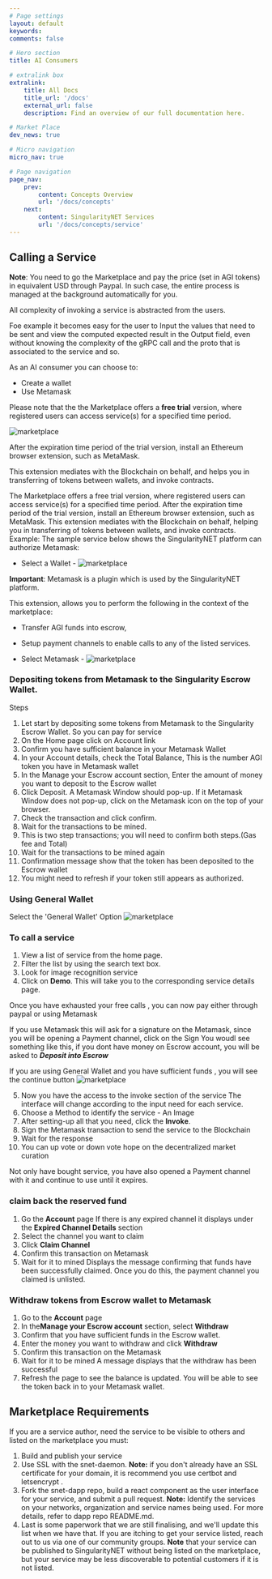 ```yaml
---
# Page settings
layout: default
keywords:
comments: false

# Hero section
title: AI Consumers

# extralink box
extralink:
    title: All Docs
    title_url: '/docs'
    external_url: false
    description: Find an overview of our full documentation here.

# Market Place
dev_news: true

# Micro navigation
micro_nav: true

# Page navigation
page_nav:
    prev:
        content: Concepts Overview
        url: '/docs/concepts'
    next:
        content: SingularityNET Services
        url: '/docs/concepts/service'
---
```


## Calling a Service

**Note**: You need to go the Marketplace and pay the price (set in AGI tokens) in equivalent USD through Paypal. In such case, the entire process is managed at the background automatically for you.

All complexity of invoking a service is abstracted from the users.

Foe example it becomes easy for the user to Input the values that need to be sent and view the computed expected result in the Output field, even without knowing the complexity of the gRPC call and the proto that is associated to the service and so.  

As an AI consumer you can choose to:
- Create a wallet
- Use Metamask

Please note that the the Marketplace offers a **free trial** version, where registered users can access service(s) for a specified time period. 

![marketplace](/assets/img/dapp/free_call_feature.png)

After the expiration time period of the trial version, install an Ethereum browser extension, such as MetaMask. 

This extension mediates with the Blockchain on behalf, and helps you in transferring of tokens between wallets, and invoke contracts.

The Marketplace offers a free trial version, where registered users can access service(s) for a specified time period. After the expiration time period of the trial version, install an Ethereum browser extension, such as MetaMask. This extension mediates with the Blockchain on behalf, helping you in transferring of tokens between wallets, and invoke contracts.
Example: The sample service below shows the SingularityNET  platform can authorize Metamask:

- Select a Wallet -
![marketplace](/assets/img/dapp/select_awallet.png)


**Important**: Metamask is a plugin which is used by the SingularityNET platform. 

This extension, allows you to perform the following in the context of the marketplace:

- Transfer AGI funds into escrow, 
- Setup payment channels to enable calls to any of the listed services.


- Select Metamask -
![marketplace](/assets/img/dapp/authorize_metamask.png)


### Depositing tokens from Metamask to the Singularity Escrow Wallet.

Steps
1.	Let start by depositing some tokens from Metamask to the Singularity Escrow Wallet. So you can pay for service
2.	On the Home page click on Account link
3.	Confirm you have sufficient balance in your Metamask Wallet
4.	In your Account details, check the Total Balance, This is the number AGI token you have in Metamask wallet
5.	In the Manage your Escrow account section, Enter the amount of money you want to deposit to the Escrow wallet
6.	Click Deposit. A Metamask Window should pop-up. If it Metamask Window does not pop-up, click on the Metamask icon on the top of your browser.
7.	Check the transaction and click confirm.
8.	Wait for the transactions to be mined.
9.	This is two step transactions; you will need to confirm both steps.(Gas fee and Total)
10.	Wait for the transactions to be mined again
11.	Confirmation message show that the token has been deposited to the Escrow wallet 
12.	You might need to refresh if your token still appears as authorized.

### Using General Wallet 

Select the 'General Wallet' Option
![marketplace](/assets/img/dapp/marketplaceimage.gif)


### To call a service 

1.	View a list of service from the home page.
2.	Filter the list by using the search text box.
3.	Look for  image recognition service
4.	Click on **Demo**. 
    This will take you to the corresponding service details page.

Once you have exhausted your free calls , you can now pay either through paypal or using Metamask

If you use Metamask this will ask for a signature on the Metamask, since you will be opening a Payment channel, click on the Sign 
You woudl see something like this, if you dont have money on Escrow account, you will be asked to ***Deposit into Escrow***



If you are using General Wallet and you have sufficient funds , you will see the continue button 
![marketplace](/assets/img/dapp/generalwalletUse.png)

5.	Now you have the access to the invoke section of the service 
    The interface will change according to the input need for each service.
6.	Choose a Method to identify the service -  An Image
7.	After setting-up all that you need,  click the **Invoke**.
8.	Sign the Metamask transaction to send the service to the Blockchain
9.	Wait for the response
10.	You can up vote or down vote hope on the decentralized market curation

Not only have bought service, you have also opened a Payment channel with it and continue to use until it expires. 

### claim back the reserved fund
1.	Go the **Account** page
    If there is any expired channel it displays under the **Expired Channel Details** section
3.	Select the channel you want to claim
4.	Click **Claim Channel**
5.	Confirm this transaction on Metamask
6.	Wait for it to mined
    Displays the message confirming that funds have been successfully claimed.  Once you do this, the payment channel you claimed is unlisted.

### Withdraw tokens from Escrow wallet to Metamask
1.	Go to the **Account** page
2.	In the**Manage your Escrow account** section, select  **Withdraw**
3.	Confirm that you have sufficient funds in the Escrow wallet.
4.	Enter the money you want to withdraw and click **Withdraw**
5.	Confirm this transaction on the Metamask
6.	Wait for it to be mined
    A message displays that the withdraw has been successful
8.	Refresh the page to see the balance is updated.
    You will be able to see the token back in to your Metamask wallet. 


## Marketplace Requirements

If you are a service author, need the service to be visible to others and listed on the marketplace you must:
1.	Build and publish your service 
2.	Use SSL with the snet-daemon. 
    **Note:** if you don't already have an SSL certificate for your domain, it is recommend you use certbot and letsencrypt .
3.	Fork the snet-dapp repo, build a react component as the user interface for your service, and submit a pull request. 
    **Note:** Identify the services on your networks, organization and service names being used. For more details, refer to dapp repo README.md.
4.	Last is some paperwork that we are still finalising, and we'll update this list when we have that. If you are itching to get your service listed, reach out to us via one of our community groups.
    **Note** that your service can be published to SingularityNET without being listed on the marketplace, but your service may be less discoverable to potential customers if it is not listed. 
